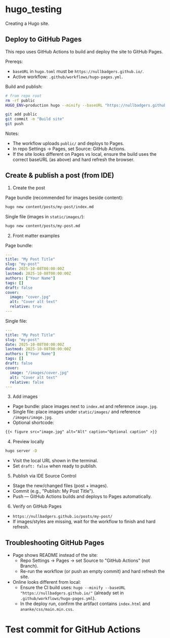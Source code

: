 # hugo_testing
Creating a Hugo site.

## Deploy to GitHub Pages

This repo uses GitHub Actions to build and deploy the site to GitHub Pages.

Prereqs:
- `baseURL` in `hugo.toml` must be `https://nullbadgers.github.io/`.
- Active workflow: `.github/workflows/hugo-pages.yml`.

Build and publish:
```bash
# from repo root
rm -rf public
HUGO_ENV=production hugo --minify --baseURL "https://nullbadgers.github.io/"

git add public
git commit -m "Build site"
git push
```

Notes:
- The workflow uploads `public/` and deploys to Pages.
- In repo Settings → Pages, set Source: GitHub Actions.
- If the site looks different on Pages vs local, ensure the build uses the correct baseURL (as above) and hard refresh the browser.

## Create & publish a post (from IDE)

1) Create the post

Page bundle (recommended for images beside content):
```bash
hugo new content/posts/my-post/index.md
```

Single file (images in `static/images/`):
```bash
hugo new content/posts/my-post.md
```

2) Front matter examples

Page bundle:
```yaml
---
title: "My Post Title"
slug: "my-post"
date: 2025-10-08T00:00:00Z
lastmod: 2025-10-08T00:00:00Z
authors: ["Your Name"]
tags: []
draft: false
cover:
  image: "cover.jpg"
  alt: "Cover alt text"
  relative: true
---
```

Single file:
```yaml
---
title: "My Post Title"
slug: "my-post"
date: 2025-10-08T00:00:00Z
lastmod: 2025-10-08T00:00:00Z
authors: ["Your Name"]
tags: []
draft: false
cover:
  image: "/images/cover.jpg"
  alt: "Cover alt text"
  relative: false
---
```

3) Add images
- Page bundle: place images next to `index.md` and reference `image.jpg`.
- Single file: place images under `static/images/` and reference `/images/image.jpg`.
- Optional shortcode:
```markdown
{{< figure src="image.jpg" alt="Alt" caption="Optional caption" >}}
```

4) Preview locally
```bash
hugo server -D
```
- Visit the local URL shown in the terminal.
- Set `draft: false` when ready to publish.

5) Publish via IDE Source Control
- Stage the new/changed files (post + images).
- Commit (e.g., "Publish: My Post Title").
- Push — GitHub Actions builds and deploys to Pages automatically.

6) Verify on GitHub Pages
- `https://nullbadgers.github.io/posts/my-post/`
- If images/styles are missing, wait for the workflow to finish and hard refresh.

## Troubleshooting GitHub Pages

- Page shows README instead of the site:
  - Repo Settings → Pages → set Source to "GitHub Actions" (not Branch).
  - Re-run the workflow (or push an empty commit) and hard refresh the site.
- Online looks different from local:
  - Ensure the CI build uses: `hugo --minify --baseURL "https://nullbadgers.github.io/"` (already set in `.github/workflows/hugo-pages.yml`).
  - In the deploy run, confirm the artifact contains `index.html` and `ananke/css/main.min.css`.
# Test commit for GitHub Actions
